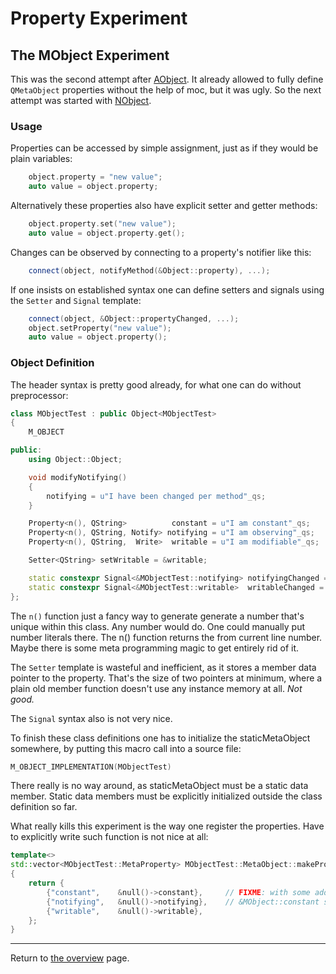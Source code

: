 #  Property Experiment

## The MObject Experiment

This was the second attempt after [AObject](../aobject/README.md).
It already allowed to fully define `QMetaObject` properties without
the help of moc, but it was ugly. So the next attempt was started with
[NObject](../nobject/README.md).

### Usage

Properties can be accessed by simple assignment, just as if they would be plain variables:

``` C++
    object.property = "new value";
    auto value = object.property;
```

Alternatively these properties also have explicit setter and getter methods:

``` C++
    object.property.set("new value");
    auto value = object.property.get();
```

Changes can be observed by connecting to a property's notifier like this:

``` C++
    connect(object, notifyMethod(&Object::property), ...);
```

If one insists on established syntax one can define setters and signals
using the `Setter` and `Signal` template:

``` C++
    connect(object, &Object::propertyChanged, ...);
    object.setProperty("new value");
    auto value = object.property();
```

### Object Definition

The header syntax is pretty good already, for what one can do without preprocessor:

``` C++
class MObjectTest : public Object<MObjectTest>
{
    M_OBJECT

public:
    using Object::Object;

    void modifyNotifying()
    {
        notifying = u"I have been changed per method"_qs;
    }

    Property<n(), QString>          constant = u"I am constant"_qs;
    Property<n(), QString, Notify> notifying = u"I am observing"_qs;
    Property<n(), QString,  Write>  writable = u"I am modifiable"_qs;

    Setter<QString> setWritable = &writable;

    static constexpr Signal<&MObjectTest::notifying> notifyingChanged = {};
    static constexpr Signal<&MObjectTest::writable>  writableChanged = {};
};
```

The `n()` function just a fancy way to generate generate a number that's unique
within this class. Any number would do. One could manually put number literals 
there. The n() function returns the from current line number. Maybe there is 
some meta programming magic to get entirely rid of it.

The `Setter` template is wasteful and inefficient, as it stores a member data
pointer to the property. That's the size of two pointers at minimum, where a
plain old member function doesn't use any instance memory at all. *Not good.*

The `Signal` syntax also is not very nice.

To finish these class definitions one has to initialize the staticMetaObject
somewhere, by putting this macro call into a source file:

``` C++
M_OBJECT_IMPLEMENTATION(MObjectTest)
```

There really is no way around, as staticMetaObject must be a static data
member. Static data members must be explicitly initialized outside the 
class definition so far.

What really kills this experiment is the way one register the properties.
Have to explicitly write such function is not nice at all:

``` C++
template<>
std::vector<MObjectTest::MetaProperty> MObjectTest::MetaObject::makeProperties()
{
    return {
        {"constant",    &null()->constant},     // FIXME: with some additional effort
        {"notifying",   &null()->notifying},    // &MObject::constant should be possible
        {"writable",    &null()->writable},
    };
}
```

---

Return to [the overview](../README.md) page.
